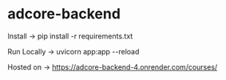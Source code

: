 ﻿# adcore-backend
Install -> pip install -r requirements.txt

Run Locally -> uvicorn app:app --reload

Hosted on -> https://adcore-backend-4.onrender.com/courses/
